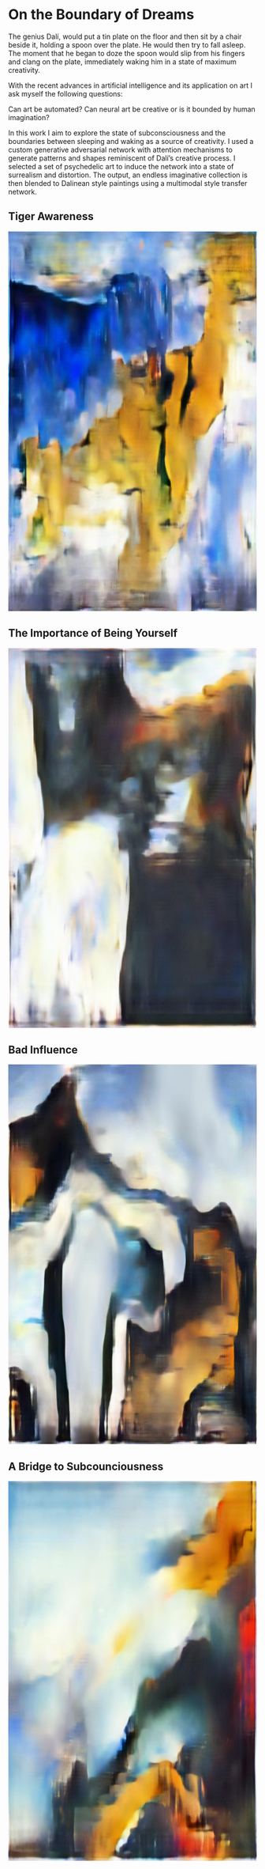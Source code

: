 # On the Boundary of Dreams

The genius Dalí, would put a tin plate on the floor and then sit by a chair beside it, holding a spoon over the plate. He would then try to fall asleep. The moment that he began to doze the spoon would slip from his fingers and clang on the plate, immediately waking him in a state of maximum creativity. 

With the recent advances in artificial intelligence and its application on art I ask myself the following questions: 

Can art be automated? Can neural art be creative or is it bounded by human imagination?

In this work I aim to explore the state of subconsciousness and the boundaries between sleeping and waking as a source of creativity. I used a custom generative adversarial network with attention mechanisms to generate patterns and shapes reminiscent of Dalí’s creative process. I selected a set of psychedelic art to induce the network into a state of surrealism and distortion. The output, an endless imaginative collection is then blended to Dalinean style paintings using a multimodal style transfer network. 

## Tiger Awareness

<p align="center">
  <img width="1024" height="768" src="https://github.com/jsalbert/Astrogliart/blob/master/OBOD/tiger_awareness.jpg">
</p>

## The Importance of Being Yourself

<p align="center">
  <img width="1024" height="768" src="https://github.com/jsalbert/Astrogliart/blob/master/OBOD/the_importance_of_being_yourself.jpg">
</p>

## Bad Influence

<p align="center">
  <img width="1024" height="768" src="https://github.com/jsalbert/Astrogliart/blob/master/OBOD/bad_influence.jpg">
</p>

## A Bridge to Subcounciousness

<p align="center">
  <img width="1024" height="768" src="https://github.com/jsalbert/Astrogliart/blob/master/OBOD/bridge_to_subcounciousness.jpg">
</p>

